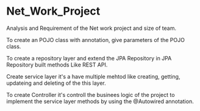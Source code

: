 # Net_Work_Project
Analysis and Requirement of the Net work project and size of team. 

To create an POJO class with annotation, give parameters of the POJO class.

To create a repository layer and extend the JPA Repository in  JPA Repository built methods Like REST API.

Create service layer it's a have multiple mehtod like creating, getting, updateing and deleting of the this layer.

To create Controller it's controll the businees logic of the project to implement the service layer methods by using the @Autowired annotation.


